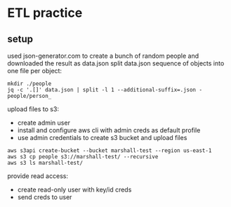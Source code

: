 # ETL practice
## setup
used json-generator.com to create a bunch of random people and downloaded the result as data.json
split data.json sequence of objects into one file per object:
```
mkdir ./people
jq -c '.[]' data.json | split -l 1 --additional-suffix=.json - people/person_
```
upload files to s3:
* create admin user
* install and configure aws cli with admin creds as default profile
* use admin credentials to create s3 bucket and upload files
```
aws s3api create-bucket --bucket marshall-test --region us-east-1
aws s3 cp people s3://marshall-test/ --recursive
aws s3 ls marshall-test/
``` 
provide read access:
* create read-only user with key/id creds
* send creds to user
